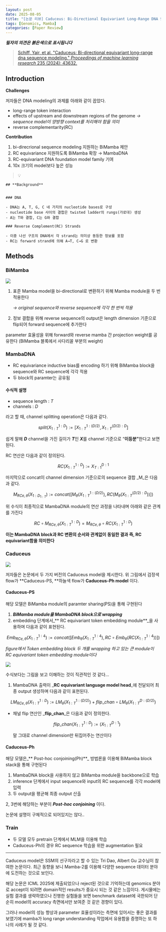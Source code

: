 ```yaml
---
layout: post
date: 2025-08-05
title: "[논문 리뷰] Caduceus: Bi-Directional Equivariant Long-Range DNA Sequence Modeling"
tags: [Genomics, Mamba]
categories: [Paper Review]
---
```


<span class="notion-red">_**필자의 의견은 붉은색으로 표시됩니다**_</span>


> [Schiff, Yair, et al. "Caduceus: Bi-directional equivariant long-range dna sequence modeling." ](https://pmc.ncbi.nlm.nih.gov/articles/PMC12189541/)[_Proceedings of machine learning research_](https://pmc.ncbi.nlm.nih.gov/articles/PMC12189541/)[ 235 (2024): 43632.](https://pmc.ncbi.nlm.nih.gov/articles/PMC12189541/)



## Introduction


**Challenges**


저자들은 DNA modeling의 과제를 아래와 같이 꼽았다.

- long-range token interaction
- effects of upstream and downstream regions of the genome 
_→ sequence model이 양방향 context를 처리해야 함을 의미_
- reverse complementarity(RC)

**Contribution**

1. bi-direcrional sequence modeling 지원하는 BiMamba 제안
1. RC equivariance 지원하도록 BiMamba 확장 → MambaDNA
1. RC-equivariant DNA foundation model family 기여
1. 10x 크기의 model보다 높은 성능

> 💡 


	## **Background**


	### DNA

	- DNA는 A, T, G, C 네 가지의 nucleotide bases로 구성
	- nucleotide base 사이의 결합은 twisted ladder의 rungs(가로대) 생성
	- A는 T와 결합, C는 G와 결합

	### Reverse Complement(RC) Strands

	- 이중 나선 구조의 DNA에서 각 strand는 의미상 동등한 정보를 포함
	- RC는 forward strand에 의해 A→T, C→G 로 변환


## Methods



### BiMamba


![](https://prod-files-secure.s3.us-west-2.amazonaws.com/542b861c-36a8-4051-84e5-8804b6728dba/2c247d59-7815-4980-99f0-8f0d21f445a7/image.png?X-Amz-Algorithm=AWS4-HMAC-SHA256&X-Amz-Content-Sha256=UNSIGNED-PAYLOAD&X-Amz-Credential=ASIAZI2LB4662PGDK6MC%2F20250902%2Fus-west-2%2Fs3%2Faws4_request&X-Amz-Date=20250902T170109Z&X-Amz-Expires=3600&X-Amz-Security-Token=IQoJb3JpZ2luX2VjEMj%2F%2F%2F%2F%2F%2F%2F%2F%2F%2FwEaCXVzLXdlc3QtMiJIMEYCIQCGoShlyW0rpBuWZqZkWX0ml7ENjkAVms5H4uXR%2FSZjpgIhAK4J%2Fozz%2FKhpCTJbZ37sr6n2tkLTFALIgM8h1YW06Qt7Kv8DCDEQABoMNjM3NDIzMTgzODA1Igy8FhYtWB7Q9E0u4oAq3AN2SHLzTQ5B7RvEvHWlnSJXVUdPPw8R63ZSt9Ppt%2F3mzcsO7nUO6wkpopWD%2FgJj7qSOqwLquNKxkBpH%2Bur7cDe62um3quITEFxSx1hfmcLaEcOgidnQELgpK6PiMbGyiF8bdwMmGnEW2VYjiYBJkwEORrNOsEY5Gh70WfTe2BXilxTL8hDK%2FUG0sWawl%2B%2BBFri0i46%2FDVCKRE7FQWNs9p2pZCX8uoBxh2nnhYBptlRfAQz0MQGuZNrfktJymjhUrypyB1Ds0dbZuLHlZeP3pjchRtRNn9W%2FNm%2FYd27NUltXJkBv6k0pt3YYhCf9p5oLE7turEHAiBNA%2Bd8mMFUbvL3BInfdSgJHheInLu9XZNaLhe4qnnvs6KfirDsKOAJYBq7uF6L%2B%2F%2Ft6Kee7vcKEQc2RAvvj5HEaGlfJLHhhmdwtlNKRfGSr4Jw5G1dJynFOHP5SaN9QCu6owmEwW6IqXHoCZQJFwD6U8fCfzQgXqYpmUYuTRL7BsMWJWAPmSINzAXYaFb4ZHayzbrJwf65Ou5wm1F%2BOLe8XbH0XJA686VFW8kCnVphZ%2FXGUfSOM4TdBZOtX9JFvFx0jOLHMeuX8eLBlgT4dZ5dxcH0IoZOXWavhfpQ9Flue4mPkQudBBTDGmtzFBjqkAc793snRSGd24yPmrzTeDFYZZNmM27rNtgcvMipAHR4qpmyxy7Ya3ASZLhBxHiGqz0KQ0DnxUtFrVlv6nJRsXxW84jokFMGEdWjG642MjbvtidhuLq8dmvpzomaNOuLyBcUCsoh9PeMD0nFoRrNwrckvFBMRvD1cDi9lXcxV1cQEv%2Fz4%2Ff%2FVNPmgqjWDN7KEUpVaN8LbUWgpfn2AXQSMr%2FogColX&X-Amz-Signature=9cc3a2d338d2860d4472084aec0431c63a67da54129580f39786ec82eb0f968c&X-Amz-SignedHeaders=host&x-amz-checksum-mode=ENABLED&x-id=GetObject)

1. 표준 Mamba model을 bi-directional로 변환하기 위해 Mamba module을 두 번 적용한다

	_→ original sequence와 reverse sequence에 각각 한 번씩 적용_

1. 정보 결합을 위해 reverse sequence의 output은 length dimension 기준으로 flip되어 forward sequence에 추가한다

parameter 효율성을 위해 forward와 reverse mamba 간 projection weight를 공유한다 (BiMamba 블록에서 사다리꼴 부분의 weight)



### MambaDNA

- RC equivariance inductive bias를 encoding 하기 위해 BiMamba block을 sequence와 RC sequence에 각각 적용
- 두 block의 paramter는 공유됨


#### 수식적 설명

- sequence length : _T_
- channels : _D_

라고 할 때,  channel splitting operation은 다음과 같다.


$$
split(X^{1:D}_{1:T}):=[X^{1:(D/2)}_{1:T},X^{(D/2):D}_{1:T}]
$$


<span class="notion-red">쉽게 말해 </span><span class="notion-red">_**D**_</span><span class="notion-red"> channel을 가진 길이가 </span><span class="notion-red">_**T**_</span><span class="notion-red">인 </span><span class="notion-red">_**X**_</span><span class="notion-red">를 channel 기준으로 “</span><span class="notion-red">**이등분”**</span><span class="notion-red">한다고 보면 된다.</span>


RC 연산은 다음과 같이 정의된다.


$$
RC(X^{1:D}_{1:T}):=X^{D:1}_{T:1}
$$


마지막으로 concat이 channel dimension 기준으로의 sequence 결합 _M_은 다음과 같다.


$$
M_{RCe,\theta}(X_{1:D_{1:T}}):=concat([M_{\theta}(X^{1:(D/2)}_{1:T}),RC(M_{\theta}(X^{(D/2):D}_{1:T}))])
$$


위 수식이 최종적으로 MambaDNA module의 연산 과정을 나타내며 아래와 같은 관계를 가진다


$$
RC\circ M_{RCe,\theta}(X^{1:D}_{1:T}) = M_{RCe,\theta} \circ RC(X^{1:D}_{1:T})
$$


**이는 MambaDNA block과 RC 변환의 순서와 관계없이 동일한 결과 즉, RC equivariant함을 의미한다**



### Caduceus


![](https://prod-files-secure.s3.us-west-2.amazonaws.com/542b861c-36a8-4051-84e5-8804b6728dba/f94a60d7-8145-473b-aef9-7c68d3ec604a/image.png?X-Amz-Algorithm=AWS4-HMAC-SHA256&X-Amz-Content-Sha256=UNSIGNED-PAYLOAD&X-Amz-Credential=ASIAZI2LB4662PGDK6MC%2F20250902%2Fus-west-2%2Fs3%2Faws4_request&X-Amz-Date=20250902T170109Z&X-Amz-Expires=3600&X-Amz-Security-Token=IQoJb3JpZ2luX2VjEMj%2F%2F%2F%2F%2F%2F%2F%2F%2F%2FwEaCXVzLXdlc3QtMiJIMEYCIQCGoShlyW0rpBuWZqZkWX0ml7ENjkAVms5H4uXR%2FSZjpgIhAK4J%2Fozz%2FKhpCTJbZ37sr6n2tkLTFALIgM8h1YW06Qt7Kv8DCDEQABoMNjM3NDIzMTgzODA1Igy8FhYtWB7Q9E0u4oAq3AN2SHLzTQ5B7RvEvHWlnSJXVUdPPw8R63ZSt9Ppt%2F3mzcsO7nUO6wkpopWD%2FgJj7qSOqwLquNKxkBpH%2Bur7cDe62um3quITEFxSx1hfmcLaEcOgidnQELgpK6PiMbGyiF8bdwMmGnEW2VYjiYBJkwEORrNOsEY5Gh70WfTe2BXilxTL8hDK%2FUG0sWawl%2B%2BBFri0i46%2FDVCKRE7FQWNs9p2pZCX8uoBxh2nnhYBptlRfAQz0MQGuZNrfktJymjhUrypyB1Ds0dbZuLHlZeP3pjchRtRNn9W%2FNm%2FYd27NUltXJkBv6k0pt3YYhCf9p5oLE7turEHAiBNA%2Bd8mMFUbvL3BInfdSgJHheInLu9XZNaLhe4qnnvs6KfirDsKOAJYBq7uF6L%2B%2F%2Ft6Kee7vcKEQc2RAvvj5HEaGlfJLHhhmdwtlNKRfGSr4Jw5G1dJynFOHP5SaN9QCu6owmEwW6IqXHoCZQJFwD6U8fCfzQgXqYpmUYuTRL7BsMWJWAPmSINzAXYaFb4ZHayzbrJwf65Ou5wm1F%2BOLe8XbH0XJA686VFW8kCnVphZ%2FXGUfSOM4TdBZOtX9JFvFx0jOLHMeuX8eLBlgT4dZ5dxcH0IoZOXWavhfpQ9Flue4mPkQudBBTDGmtzFBjqkAc793snRSGd24yPmrzTeDFYZZNmM27rNtgcvMipAHR4qpmyxy7Ya3ASZLhBxHiGqz0KQ0DnxUtFrVlv6nJRsXxW84jokFMGEdWjG642MjbvtidhuLq8dmvpzomaNOuLyBcUCsoh9PeMD0nFoRrNwrckvFBMRvD1cDi9lXcxV1cQEv%2Fz4%2Ff%2FVNPmgqjWDN7KEUpVaN8LbUWgpfn2AXQSMr%2FogColX&X-Amz-Signature=a6df08f36f26c25426f63fc077abcbf250caefbc42bdff702826f37b5f450ba9&X-Amz-SignedHeaders=host&x-amz-checksum-mode=ENABLED&x-id=GetObject)


저자들은 논문에서 두 가지 버전의 Caduceus model을 제시한다. 위 그림에서 검정색 flow가 **Caduceus-PS, **하늘색 flow가 **Caduceus-Ph model** 이다.



#### Caduceus-PS


해당 모델은 BiMamba module의 paramter sharing(PS)을 통해 구현된다

1. _**BiMamba module을 MambaDNA block으로 wrapping**_
1. embedding 단계에서_** RC equivariant token embedding module**_을 사용하며 다음과 같이 표현된다.

$$
Emb_{RCe,\theta}(X^{1:4}_{1:T}):=concat([Emb_{\theta}(X^{1:4}_{1:T}),RC \circ Emb_{\theta}(RC(X^{1:4}_{1:T}))])
$$


_figure에서 Token embedding block 두 개를 wrapping 하고 있는 큰 module이 RC equivariant token embedding module이다_


![](https://prod-files-secure.s3.us-west-2.amazonaws.com/542b861c-36a8-4051-84e5-8804b6728dba/b175e4da-71eb-4e91-8c23-a06dabe673c9/image.png?X-Amz-Algorithm=AWS4-HMAC-SHA256&X-Amz-Content-Sha256=UNSIGNED-PAYLOAD&X-Amz-Credential=ASIAZI2LB4662PGDK6MC%2F20250902%2Fus-west-2%2Fs3%2Faws4_request&X-Amz-Date=20250902T170109Z&X-Amz-Expires=3600&X-Amz-Security-Token=IQoJb3JpZ2luX2VjEMj%2F%2F%2F%2F%2F%2F%2F%2F%2F%2FwEaCXVzLXdlc3QtMiJIMEYCIQCGoShlyW0rpBuWZqZkWX0ml7ENjkAVms5H4uXR%2FSZjpgIhAK4J%2Fozz%2FKhpCTJbZ37sr6n2tkLTFALIgM8h1YW06Qt7Kv8DCDEQABoMNjM3NDIzMTgzODA1Igy8FhYtWB7Q9E0u4oAq3AN2SHLzTQ5B7RvEvHWlnSJXVUdPPw8R63ZSt9Ppt%2F3mzcsO7nUO6wkpopWD%2FgJj7qSOqwLquNKxkBpH%2Bur7cDe62um3quITEFxSx1hfmcLaEcOgidnQELgpK6PiMbGyiF8bdwMmGnEW2VYjiYBJkwEORrNOsEY5Gh70WfTe2BXilxTL8hDK%2FUG0sWawl%2B%2BBFri0i46%2FDVCKRE7FQWNs9p2pZCX8uoBxh2nnhYBptlRfAQz0MQGuZNrfktJymjhUrypyB1Ds0dbZuLHlZeP3pjchRtRNn9W%2FNm%2FYd27NUltXJkBv6k0pt3YYhCf9p5oLE7turEHAiBNA%2Bd8mMFUbvL3BInfdSgJHheInLu9XZNaLhe4qnnvs6KfirDsKOAJYBq7uF6L%2B%2F%2Ft6Kee7vcKEQc2RAvvj5HEaGlfJLHhhmdwtlNKRfGSr4Jw5G1dJynFOHP5SaN9QCu6owmEwW6IqXHoCZQJFwD6U8fCfzQgXqYpmUYuTRL7BsMWJWAPmSINzAXYaFb4ZHayzbrJwf65Ou5wm1F%2BOLe8XbH0XJA686VFW8kCnVphZ%2FXGUfSOM4TdBZOtX9JFvFx0jOLHMeuX8eLBlgT4dZ5dxcH0IoZOXWavhfpQ9Flue4mPkQudBBTDGmtzFBjqkAc793snRSGd24yPmrzTeDFYZZNmM27rNtgcvMipAHR4qpmyxy7Ya3ASZLhBxHiGqz0KQ0DnxUtFrVlv6nJRsXxW84jokFMGEdWjG642MjbvtidhuLq8dmvpzomaNOuLyBcUCsoh9PeMD0nFoRrNwrckvFBMRvD1cDi9lXcxV1cQEv%2Fz4%2Ff%2FVNPmgqjWDN7KEUpVaN8LbUWgpfn2AXQSMr%2FogColX&X-Amz-Signature=94f6fa99fb00713210803ca517999ed9b96bcdcf2392608127934b8d9ea23a6c&X-Amz-SignedHeaders=host&x-amz-checksum-mode=ENABLED&x-id=GetObject)


<span class="notion-red">수식보다는 그림을 보고 이해하는 것이 직관적인 것 같다…</span>

1. MambaDNA 출력이 _**RC equivariant language model head**_에 전달되어 최종 output 생성하며 다음과 같이 표현된다.

$$
LM_{RCe,\theta}(X^{1:D}_{1:T}):= LM_{\theta}(X^{1:(D/2)}_{1:T})+flip\_chan\circ LM_{\theta}(X^{D:(D/2)}_{1:T})
$$

- 채널 flip 연산인 _**flip\_chan**_은 다음과 같이 정의한다.

	$$
	flip\_chan(X^{1:D}_{1:T}):=(X^{D:1}_{1:T})
	$$


	말 그대로 channel dimension만 뒤집어주는 연산이다



#### Caduceus-Ph


해당 모델은_** Post-hoc conjoining(Ph)**_ 방법론을 이용해 BiMamba block stack을 통해 구현된다

1. MambaDNA block을 사용하지 않고 BiMamba module을 backbone으로 학습
1. inference 단계에서 input sequence와 input의 RC sequence를 각각 model에 입력
1. 두 output을 평균해 최종 output 산출

2, 3번에 해당하는 부분이 _**Post-hoc conjoining**_ 이다.


<span class="notion-red">논문에 설명이 구체적으로 되어있지는 않다..</span>



### Train

- 두 모델 모두 pretrain 단계에서 MLM을 이용해 학습
- Caduceus-Ph의 경우 RC sequence 학습을 위한 augmentation 필요

---


<span class="notion-red">Caduceus model은 SSM의 선구자라고 할 수 있는 Tri Dao, Albert Gu 교수님이 참여한 논문이다. 최근 동향을 보니 Mamba-2를 이용해 다양한 sequence 데이터 분야에 도전하는 것으로 보인다.</span>


<span class="notion-red">해당 논문은 ICML 2025에 제출되었으나 reject된 것으로 기억하는데 genomics 분야로 accept이 되려면 domain적인 results가 중요시 되는 것 같은 느낌이다. 게시물에는 실험 결과를 생략하였으나 진행한 실험들을 보면 benchmark dataset에 국한되어 단순히 model의 accuracy 측면에서만 보여준 것 같은 경향이 있다.</span>


<span class="notion-red">그러나 model의 성능 향상과 parameter 효율성이라는 측면에 있어서는 좋은 결과를 보였기에 mamba가 long range understanding 작업에서 유용함을 증명하는 또 하나의 사례가 될 것 같다.</span>

